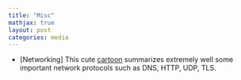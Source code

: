 ```yaml
---
title: "Misc"
mathjax: true
layout: post
categories: media
---
```


* [Networking] This cute [cartoon](https://jvns.ca/networking-zine.pdf) summarizes extremely well some important network protocols such as DNS, HTTP, UDP, TLS.
